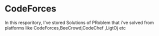 # CodeForces
In this resporitory, I've stored Solutions of PRoblem that i've solved from platforms like CodeForces,BeeCrowd,CodeChef ,LigtOj etc
